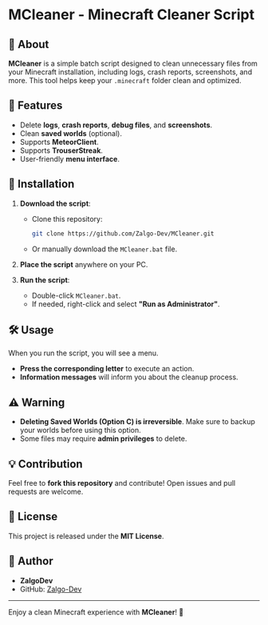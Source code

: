 # MCleaner - Minecraft Cleaner Script

## 📌 About
**MCleaner** is a simple batch script designed to clean unnecessary files from your Minecraft installation, including logs, crash reports, screenshots, and more. This tool helps keep your `.minecraft` folder clean and optimized.

## 🚀 Features
- Delete **logs**, **crash reports**, **debug files**, and **screenshots**.
- Clean **saved worlds** (optional).
- Supports **MeteorClient**.
- Supports **TrouserStreak**.
- User-friendly **menu interface**.

## 📂 Installation
1. **Download the script**:
   - Clone this repository:  
     ```sh
     git clone https://github.com/Zalgo-Dev/MCleaner.git
     ```
   - Or manually download the `MCleaner.bat` file.

2. **Place the script** anywhere on your PC.

3. **Run the script**:
   - Double-click `MCleaner.bat`.
   - If needed, right-click and select **"Run as Administrator"**.

## 🛠 Usage
When you run the script, you will see a menu.

- **Press the corresponding letter** to execute an action.
- **Information messages** will inform you about the cleanup process.

## ⚠️ Warning
- **Deleting Saved Worlds (Option C) is irreversible**. Make sure to backup your worlds before using this option.
- Some files may require **admin privileges** to delete.

## 💡 Contribution
Feel free to **fork this repository** and contribute! Open issues and pull requests are welcome.

## 📜 License
This project is released under the **MIT License**.

## 👤 Author
- **ZalgoDev**  
- GitHub: [Zalgo-Dev](https://github.com/Zalgo-Dev)

---
Enjoy a clean Minecraft experience with **MCleaner**! 🚀